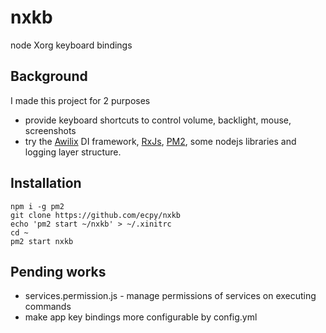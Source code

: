 # nxkb

node Xorg keyboard bindings

## Background
I made this project for 2 purposes
- provide keyboard shortcuts to control volume, backlight, mouse, screenshots
- try the [Awilix](https://github.com/jeffijoe/awilix#readme) DI framework, [RxJs](https://rxjs-dev.firebaseapp.com/), [PM2](http://pm2.keymetrics.io/), some nodejs libraries and logging layer structure.

## Installation
```
npm i -g pm2
git clone https://github.com/ecpy/nxkb
echo 'pm2 start ~/nxkb' > ~/.xinitrc
cd ~
pm2 start nxkb
```

## Pending works
- services.permission.js - manage permissions of services on executing commands
- make app key bindings more configurable by config.yml
